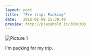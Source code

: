 ```yaml
---
layout: post
title:  "Pre trip: Packing"
date:   2016-01-08 15:39:40
preview: http://placehold.it/300x300
---
```


![Picture 1](http://placehold.it/800x600)

I'm packing for my trip.
